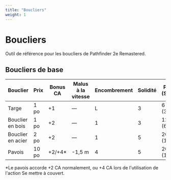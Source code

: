 ```yaml
---
title: "Boucliers"
weight: 1
---
```


# Boucliers

Outil de référence pour les boucliers de Pathfinder 2e Remastered.

## Boucliers de base

| Bouclier | Prix | Bonus CA | Malus à la vitesse | Encombrement | Solidité | PV (SR) |
|----------|------|----------|---------------------|--------------|----------|---------|
| Targe | 1 po | +1 | — | L | 3 | 6 (3) |
| Bouclier en bois | 1 po | +2 | — | 1 | 3 | 12 (6) |
| Bouclier en acier | 2 po | +2 | — | 1 | 5 | 20 (10) |
| Pavois | 10 po | +2/+4* | -1,5 m | 4 | 5 | 20 (10) |

*Le pavois accorde +2 CA normalement, ou +4 CA lors de l'utilisation de l'action Se mettre à couvert.